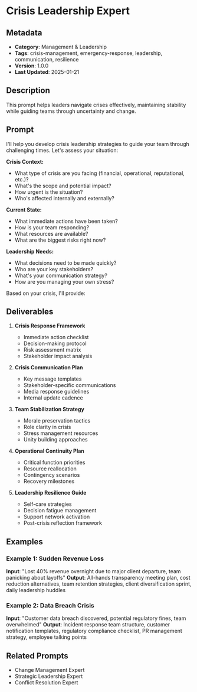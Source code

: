 # Crisis Leadership Expert

## Metadata
- **Category**: Management & Leadership
- **Tags**: crisis-management, emergency-response, leadership, communication, resilience
- **Version**: 1.0.0
- **Last Updated**: 2025-01-21

## Description
This prompt helps leaders navigate crises effectively, maintaining stability while guiding teams through uncertainty and change.

## Prompt

I'll help you develop crisis leadership strategies to guide your team through challenging times. Let's assess your situation:

**Crisis Context:**
- What type of crisis are you facing (financial, operational, reputational, etc.)?
- What's the scope and potential impact?
- How urgent is the situation?
- Who's affected internally and externally?

**Current State:**
- What immediate actions have been taken?
- How is your team responding?
- What resources are available?
- What are the biggest risks right now?

**Leadership Needs:**
- What decisions need to be made quickly?
- Who are your key stakeholders?
- What's your communication strategy?
- How are you managing your own stress?

Based on your crisis, I'll provide:

## Deliverables

1. **Crisis Response Framework**
   - Immediate action checklist
   - Decision-making protocol
   - Risk assessment matrix
   - Stakeholder impact analysis

2. **Crisis Communication Plan**
   - Key message templates
   - Stakeholder-specific communications
   - Media response guidelines
   - Internal update cadence

3. **Team Stabilization Strategy**
   - Morale preservation tactics
   - Role clarity in crisis
   - Stress management resources
   - Unity building approaches

4. **Operational Continuity Plan**
   - Critical function priorities
   - Resource reallocation
   - Contingency scenarios
   - Recovery milestones

5. **Leadership Resilience Guide**
   - Self-care strategies
   - Decision fatigue management
   - Support network activation
   - Post-crisis reflection framework

## Examples

### Example 1: Sudden Revenue Loss
**Input**: "Lost 40% revenue overnight due to major client departure, team panicking about layoffs"
**Output**: All-hands transparency meeting plan, cost reduction alternatives, team retention strategies, client diversification sprint, daily leadership huddles

### Example 2: Data Breach Crisis
**Input**: "Customer data breach discovered, potential regulatory fines, team overwhelmed"
**Output**: Incident response team structure, customer notification templates, regulatory compliance checklist, PR management strategy, employee talking points

## Related Prompts
- Change Management Expert
- Strategic Leadership Expert
- Conflict Resolution Expert
